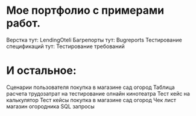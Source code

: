 # Мое портфолио с примерами работ.
Верстка тут: LendingOteli
Багрепорты тут: Bugreports
Тестирование спецификаций тут: Тестирование требований

# И остальное:
Сценарии пользователя покупка в магазине сад огород
Таблица расчета трудозатрат на тестирование олнайн кинотеатра
Тест кейс на калькулятор
Тест кейсы покупка в магазине сад огород
Чек лист магазин огородника
SQL запросы
